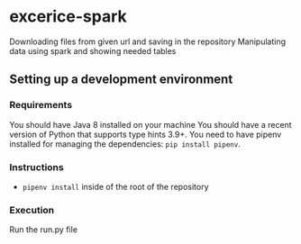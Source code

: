 # excerice-spark
Downloading files from given url and saving in the repository
Manipulating data using spark and showing needed tables

## Setting up a development environment

### Requirements

You should have Java 8 installed on your machine
You should have a recent version of Python that supports type hints 3.9+.
You need to have pipenv installed for managing the dependencies: `pip install pipenv`.

### Instructions

- `pipenv install` inside of the root of the repository

### Execution

Run the run.py file
